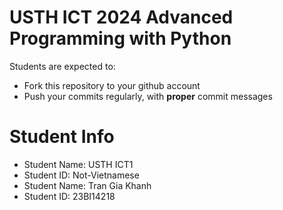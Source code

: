 USTH ICT 2024 Advanced Programming with Python
=====================================================

Students are expected to:
* Fork this repository to your github account
* Push your commits regularly, with **proper** commit messages


Student Info
=========================

* Student Name: USTH ICT1 
* Student ID: Not-Vietnamese
* Student Name: Tran Gia Khanh
* Student ID: 23BI14218

